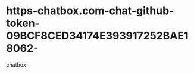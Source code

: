 https-chatbox.com-chat-github-token-09BCF8CED34174E393917252BAE18062-
=====================================================================

chatbox
